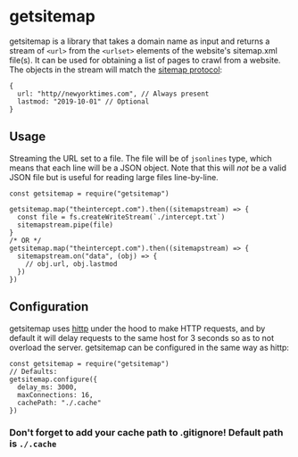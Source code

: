 # getsitemap

getsitemap is a library that takes a domain name as input and returns a stream of `<url>` from the `<urlset>` elements of the website's sitemap.xml file(s). It can be used for obtaining a list of pages to crawl from a website. The objects in the stream will match the  [sitemap protocol](https://www.sitemaps.org/protocol.html#urldef):
```
{
  url: "http//newyorktimes.com", // Always present
  lastmod: "2019-10-01" // Optional
}
```

## Usage
Streaming the URL set to a file. The file will be of `jsonlines` type, which means that each line will be a JSON object. Note that this will *not* be a valid JSON file but is useful for reading large files line-by-line.
```
const getsitemap = require("getsitemap")

getsitemap.map("theintercept.com").then((sitemapstream) => {
  const file = fs.createWriteStream(`./intercept.txt`)
  sitemapstream.pipe(file)
}
/* OR */
getsitemap.map("theintercept.com").then((sitemapstream) => {
  sitemapstream.on("data", (obj) => {
    // obj.url, obj.lastmod
  })
})
```

## Configuration

getsitemap uses [hittp](https://www.npmjs.com/package/hittp) under the hood to make HTTP requests, and by default it will delay requests to the same host for 3 seconds so as to not overload the server. getsitemap can be configured in the same way as hittp:

```
const getsitemap = require("getsitemap")
// Defaults:
getsitemap.configure({
  delay_ms: 3000,
  maxConnections: 16,
  cachePath: "./.cache"
})
```
### Don't forget to add your cache path to .gitignore! Default path is `./.cache`
